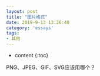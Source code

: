 ```yaml
---
layout: post
title: "图片格式"
date: 2019-9-13 13:26:40
category: 'essays'
tags:
- 其他
---
```

* content
{:toc}

PNG、JPEG、GIF、SVG应该用哪个？













<script>
window.location.href='https://www.jianshu.com/p/c66f52d875d9';
</script>



